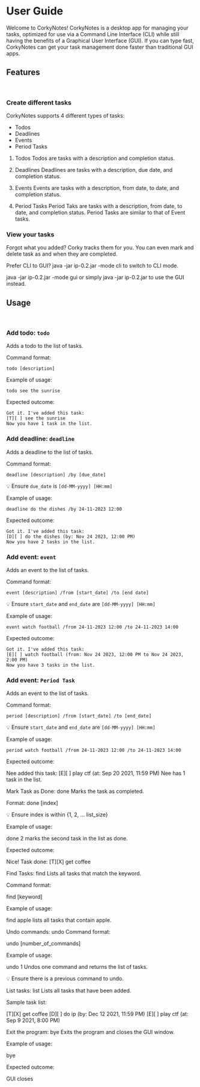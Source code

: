 # User Guide
Welcome to CorkyNotes! CorkyNotes is a desktop app for managing your tasks, optimized for use via a Command Line Interface (CLI) while still having the benefits of a Graphical User Interface (GUI). If you can type fast, CorkyNotes can get your task management done faster than traditional GUI apps.



## Features
</br>


### Create different tasks
CorkyNotes supports 4 different types of tasks:

- Todos
- Deadlines
- Events
- Period Tasks

1. Todos
Todos are tasks with a description and completion status.

2. Deadlines
Deadlines are tasks with a description, due date, and completion status.

3. Events
Events are tasks with a description, from date, to date, and completion status.

4. Period Tasks
Period Taks are tasks with a description, from date, to date, and completion status. Period Tasks are similar to that of Event tasks.


### View your tasks
Forgot what you added? Corky tracks them for you. You can even mark and delete task as and when they are completed.


Prefer CLI to GUI?
java -jar ip-0.2.jar -mode cli to switch to CLI mode.

java -jar ip-0.2.jar -mode gui or simply java -jar ip-0.2.jar to use the GUI instead.


## Usage
</br>

### Add todo: `todo`
Adds a todo to the list of tasks.

Command format:

`todo [description]`

Example of usage:

`todo see the sunrise`

Expected outcome:

```
Got it. I've added this task:
[T][ ] see the sunrise
Now you have 1 task in the list.
```

### Add deadline: `deadline`
Adds a deadline to the list of tasks.

Command format:

`deadline [description] /by [due_date]`

💡 Ensure `due_date` is `[dd-MM-yyyy] [HH:mm]` 

Example of usage:

`deadline do the dishes /by 24-11-2023 12:00`

Expected outcome:

```
Got it. I've added this task:
[D][ ] do the dishes (by: Nov 24 2023, 12:00 PM)
Now you have 2 tasks in the list.
```

### Add event: `event`
Adds an event to the list of tasks.

Command format:

`event [description] /from [start_date] /to [end date]`

💡 Ensure `start_date` and `end_date` are `[dd-MM-yyyy] [HH:mm]` 

Example of usage:

`event watch football /from 24-11-2023 12:00 /to 24-11-2023 14:00`

Expected outcome:

```
Got it. I've added this task:
[E][ ] watch football (from: Nov 24 2023, 12:00 PM to Nov 24 2023, 2:00 PM)
Now you have 3 tasks in the list.
```

### Add event: `Period Task`
Adds an event to the list of tasks.

Command format:

`period [description] /from [start_date] /to [end_date]`

💡 Ensure `start_date` and `end_date` are `[dd-MM-yyyy] [HH:mm]` 

Example of usage:

`period watch football /from 24-11-2023 12:00 /to 24-11-2023 14:00`

Expected outcome:

Nee added this task:
  [E][ ] play ctf (at: Sep 20 2021, 11:59 PM)
Nee has 1 task in the list.

Mark Task as Done: done
Marks the task as completed.

Format: done [index]

💡 Ensure index is within {1, 2, ... list_size}

Example of usage:

done 2 marks the second task in the list as done.

Expected outcome:

Nice! Task done:
  [T][X] get coffee

Find Tasks: find
Lists all tasks that match the keyword.

Command format:

find [keyword]

Example of usage:

find apple lists all tasks that contain apple.


Undo commands: undo
Command format:

undo [number_of_commands]

Example of usage:

undo 1 Undos one command and returns the list of tasks.

💡 Ensure there is a previous command to undo.


List tasks: list
Lists all tasks that have been added.

Sample task list:

[T][X] get coffee
[D][ ] do ip (by: Dec 12 2021, 11:59 PM)
[E][ ] play ctf (at: Sep 9 2021, 8:00 PM)

Exit the program: bye
Exits the program and closes the GUI window.

Example of usage:

bye

Expected outcome:

GUI closes